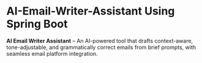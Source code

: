 # AI-Email-Writer-Assistant Using Spring Boot
**AI Email Writer Assistant** – An AI-powered tool that drafts context-aware, tone-adjustable, and grammatically correct emails from brief prompts, with seamless email platform integration.
